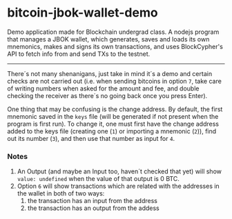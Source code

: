 # bitcoin-jbok-wallet-demo

Demo application made for Blockchain undergrad class. A nodejs program that manages a JBOK wallet, which generates, saves and loads its own mnemonics, makes and signs its own transactions, and uses BlockCypher's API to fetch info from and send TXs to the testnet.

---

There´s not many shenanigans, just take in mind it´s a demo and certain checks are not carried out (i.e. when sending bitcoins in option `7`, take care of writing numbers when asked for the amount and fee, and double checking the receiver as there´s no going back once you press Enter).

One thing that may be confusing is the change address. By default, the first mnemonic saved in the `keys` file (will be generated if not present when the program is first run). To change it, one must first have the change address added to the keys file (creating one (`1`) or importing a mnemonic (`2`)), find out its number (`3`), and then use that number as input for `4`.

### Notes
1. An Output (and maybe an Input too, haven´t checked that yet) will show `value: undefined` when the value of that output is 0 BTC.
1. Option `6` will show transactions which are related with the addresses in the wallet in both of two ways:
    1. the transaction has an input from the address
    1. the transaction has an output from the addess
